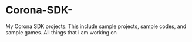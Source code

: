 Corona-SDK-
===========

My Corona SDK projects. This include sample projects, sample codes, and sample games. All things that i am working on